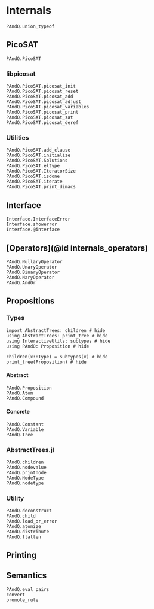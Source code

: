 
# Internals

```@docs
PAndQ.union_typeof
```

## PicoSAT

```@docs
PAndQ.PicoSAT
```

### libpicosat

```@docs
PAndQ.PicoSAT.picosat_init
PAndQ.PicoSAT.picosat_reset
PAndQ.PicoSAT.picosat_add
PAndQ.PicoSAT.picosat_adjust
PAndQ.PicoSAT.picosat_variables
PAndQ.PicoSAT.picosat_print
PAndQ.PicoSAT.picosat_sat
PAndQ.PicoSAT.picosat_deref
```

### Utilities

```@docs
PAndQ.PicoSAT.add_clause
PAndQ.PicoSAT.initialize
PAndQ.PicoSAT.Solutions
PAndQ.PicoSAT.eltype
PAndQ.PicoSAT.IteratorSize
PAndQ.PicoSAT.isdone
PAndQ.PicoSAT.iterate
PAndQ.PicoSAT.print_dimacs
```

## Interface

```@docs
Interface.InterfaceError
Interface.showerror
Interface.@interface
```

## [Operators](@id internals_operators)

```@docs
PAndQ.NullaryOperator
PAndQ.UnaryOperator
PAndQ.BinaryOperator
PAndQ.NaryOperator
PAndQ.AndOr
```

## Propositions

### Types

```@example
import AbstractTrees: children # hide
using AbstractTrees: print_tree # hide
using InteractiveUtils: subtypes # hide
using PAndQ: Proposition # hide

children(x::Type) = subtypes(x) # hide
print_tree(Proposition) # hide
```

#### Abstract

```@docs
PAndQ.Proposition
PAndQ.Atom
PAndQ.Compound
```

#### Concrete

```@docs
PAndQ.Constant
PAndQ.Variable
PAndQ.Tree
```

### AbstractTrees.jl

```@docs
PAndQ.children
PAndQ.nodevalue
PAndQ.printnode
PAndQ.NodeType
PAndQ.nodetype
```

### Utility

```@docs
PAndQ.deconstruct
PAndQ.child
PAndQ.load_or_error
PAndQ.atomize
PAndQ.distribute
PAndQ.flatten
```

## Printing

## Semantics

```@docs
PAndQ.eval_pairs
convert
promote_rule
```
